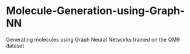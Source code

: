 # Molecule-Generation-using-Graph-NN
Generating molecules using Graph Neural Networks trained on the QM9 dataset 
